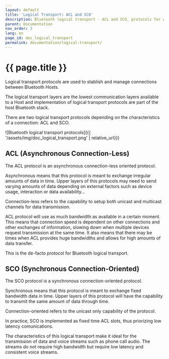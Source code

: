 ```yaml
---
layout: default
title: 'Logical Transport: ACL and SCO'
description: Bluetooth logical transport - ACL and SCO, protocols for data and voice transmission
parent: Documentation
nav_order: 3
lang: en
page_id: doc_logical_transport
permalink: documentation/logical-transport/
---
```


# {{ page.title }}

Logical transport protocols are used to stablish and manage connections between Bluetooth Hosts.

The logical transport layers are the lowest communication layers available to a Host and implementation of logical transport protocols are part of the host Bluetooth stack.

There are two logical transport protocols depending on the characteristics of a connection: ACL and SCO.

![Bluetooth logical transport protocols]({{ '/assets/img/doc_logical_transport.png' | relative_url}})


## ACL (Asynchronous Connection-Less)

The ACL protocol is an asynchronous connection-less oriented protocol.

Asynchronous means that this protocol is meant to exchange irregular amounts of data in time. Upper layers of this protocols may need to send varying amounts of data depending on external factors such as device usage, interaction or data availability...

Connection-less refers to the capability to setup both unicast and multicast channels for data transmission.

ACL protocol will use as much bandwidth as available in a certain moment. This means that connection speed is dependent on other connections and other exchanges of information, slowing down when multiple devices request transmission at the same time. It also means that there may be times when ACL provides huge bandwidths and allows for high amounts of data transfer.

This is the de-facto protocol for Bluetooth logical transport.


## SCO (Synchronous Connection-Oriented)

The SCO protocol is a synchronous connection-oriented protocol.

Synchronous means that this protocol is meant to exchange fixed bandwidth data in time. Upper layers of this protocol will have the capability to transmit the same amount of data through time.

Connection-oriented refers to the unicast only capability of the protocol.

In practice, SCO is implemented as fixed time ACL slots, thus priorizing low latency comunications.

The characteristics of this logical transport make it ideal for the transmission of data and voice streams such as phone call audio. The streams do not require high bandwidth but require low latency and consistent voice streams.

